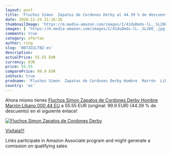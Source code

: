 ```yaml
---
layout: post
title: 'Fluchos Simon  Zapatos de Cordones Derby al 44.39 % de descuento'
date: 2020-11-24 21:16:26
thumbnailImage: 'https://m.media-amazon.com/images/I/41duDmdx-lL._SL200_.jpg'
images: [ 'https://m.media-amazon.com/images/I/41duDmdx-lL._SL200_.jpg' ]
comments: true
category: ofertas
author: ring
slug: 'B072Q1LTBZ-es'
description:
actualPrice: 55.55 EUR
currency: EUR
price: 55.55
comparePrice: 99.9 EUR
inStock: true
prodname: 'Fluchos Simon  Zapatos de Cordones Derby Hombre  Marrón  Libano 000   44 EU'
country: 'es'
---
```


Ahora mismo tienes [Fluchos Simon  Zapatos de Cordones Derby Hombre  Marrón  Libano 000   44 EU](https://www.amazon.es/dp/B072Q1LTBZ/?tag=tolees-21) a 55.55 EUR (original: 99.9 EUR) (44.39 %  de descuento) en el siguiente enlace!

[![Fluchos Simon  Zapatos de Cordones Derby](https://m.media-amazon.com/images/I/41duDmdx-lL._SL200_.jpg)](https://www.amazon.es/dp/B072Q1LTBZ/?tag=tolees-21)

[Visítala!!!](https://www.amazon.es/dp/B072Q1LTBZ/?tag=tolees-21)

Links participate in Amazon Associate program and might generate a comission on qualifying sales
